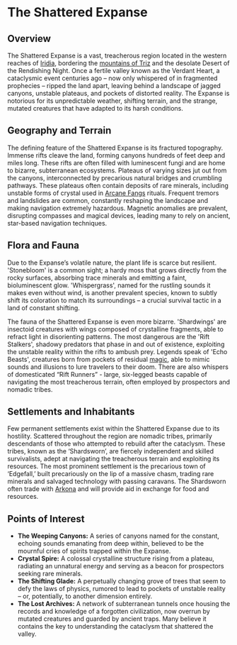 # The Shattered Expanse

## Overview

The Shattered Expanse is a vast, treacherous region located in the western reaches of [Iridia](/geography/world/iridia.md), bordering the [mountains of Triz](/geography/region/mountains-of-triz.md) and the desolate Desert of the Rendishing Night. Once a fertile valley known as the Verdant Heart, a cataclysmic event centuries ago – now only whispered of in fragmented prophecies – ripped the land apart, leaving behind a landscape of jagged canyons, unstable plateaus, and pockets of distorted reality. The Expanse is notorious for its unpredictable weather, shifting terrain, and the strange, mutated creatures that have adapted to its harsh conditions.

## Geography and Terrain

The defining feature of the Shattered Expanse is its fractured topography. Immense rifts cleave the land, forming canyons hundreds of feet deep and miles long. These rifts are often filled with luminescent fungi and are home to bizarre, subterranean ecosystems. Plateaus of varying sizes jut out from the canyons, interconnected by precarious natural bridges and crumbling pathways. These plateaus often contain deposits of rare minerals, including unstable forms of crystal used in [Arcane Fangs](/structure/society/factions/arcane-fangs.md) rituals. Frequent tremors and landslides are common, constantly reshaping the landscape and making navigation extremely hazardous.  Magnetic anomalies are prevalent, disrupting compasses and magical devices, leading many to rely on ancient, star-based navigation techniques.

## Flora and Fauna

Due to the Expanse’s volatile nature, the plant life is scarce but resilient.  'Stonebloom' is a common sight; a hardy moss that grows directly from the rocky surfaces, absorbing trace minerals and emitting a faint, bioluminescent glow. 'Whispergrass', named for the rustling sounds it makes even without wind, is another prevalent species, known to subtly shift its coloration to match its surroundings – a crucial survival tactic in a land of constant shifting.  

The fauna of the Shattered Expanse is even more bizarre. 'Shardwings' are insectoid creatures with wings composed of crystalline fragments, able to refract light in disorienting patterns.  The most dangerous are the 'Rift Stalkers', shadowy predators that phase in and out of existence, exploiting the unstable reality within the rifts to ambush prey. Legends speak of 'Echo Beasts', creatures born from pockets of residual [magic](/structure/mechanic/magic.md), able to mimic sounds and illusions to lure travelers to their doom. There are also whispers of domesticated “Rift Runners” - large, six-legged beasts capable of navigating the most treacherous terrain, often employed by prospectors and nomadic tribes.

## Settlements and Inhabitants

Few permanent settlements exist within the Shattered Expanse due to its hostility. Scattered throughout the region are nomadic tribes, primarily descendants of those who attempted to rebuild after the cataclysm. These tribes, known as the ‘Shardsworn’, are fiercely independent and skilled survivalists, adept at navigating the treacherous terrain and exploiting its resources. The most prominent settlement is the precarious town of ‘Edgefall,’ built precariously on the lip of a massive chasm, trading rare minerals and salvaged technology with passing caravans. The Shardsworn often trade with [Arkona](/geography/settlement/city/arkona.md) and will provide aid in exchange for food and resources.

## Points of Interest

*   **The Weeping Canyons:** A series of canyons named for the constant, echoing sounds emanating from deep within, believed to be the mournful cries of spirits trapped within the Expanse.
*   **Crystal Spire:** A colossal crystalline structure rising from a plateau, radiating an unnatural energy and serving as a beacon for prospectors seeking rare minerals.
*   **The Shifting Glade:** A perpetually changing grove of trees that seem to defy the laws of physics, rumored to lead to pockets of unstable reality – or, potentially, to another dimension entirely.
*   **The Lost Archives:** A network of subterranean tunnels once housing the records and knowledge of a forgotten civilization, now overrun by mutated creatures and guarded by ancient traps. Many believe it contains the key to understanding the cataclysm that shattered the valley.
